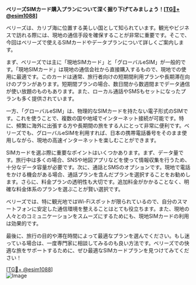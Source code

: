 **ベリーズSIMカード購入プランについて深く掘り下げてみましょう！[[TG💪+ @esim1088](https://t.me/s/esim1088)]**

ベリーズは、カリブ海に位置する美しい国として知られています。観光やビジネスで訪れる際には、現地の通信手段を確保することが非常に重要です。そこで、今回はベリーズで使えるSIMカードやデータプランについて詳しくご案内します。

まず、ベリーズでは主に「現地SIMカード」と「グローバルeSIM」が一般的です。「現地SIMカード」は現地の通信会社から直接購入するもので、現地での使用に最適です。このカードは通常、旅行者向けの短期間利用プランや長期滞在向けのプランがあります。短期間プランの場合、数日間から数週間までデータ通信が使い放題のものもあります。また、ローカル通話やSMSもセットになったプランも多く提供されています。

一方、「グローバルeSIM」は、物理的なSIMカードを持たない電子形式のSIMです。これを使うことで、複数の国や地域でインターネット接続が可能です。特に、頻繁に海外に出張する方や長期間の旅をする人にとって非常に便利です。ベリーズでも、グローバルeSIMを利用すれば、日本の携帯電話番号をそのまま使用しながら、現地の高速インターネットを楽しむことができます。

SIMカードを選ぶ際に重要なポイントはいくつかあります。まず、データ量です。旅行中は多くの場合、SNSや地図アプリなどを使って情報収集を行うため、十分なデータ容量が必要です。次に、通話とSMSのオプションです。現地で電話をかける機会がある場合、通話プランを含んだプランを選択することをお勧めします。さらに、料金プランの透明性も大切です。追加料金がかかることなく、明確な料金体系のプランを選ぶことが賢い選択です。

ベリーズでは、特に観光地ではWi-Fiスポットが限られているので、自分のスマートフォンに安定した通信環境を整えることはとても役立ちます。また、現地の人々とのコミュニケーションをスムーズにするためにも、現地SIMカードの利用は効果的です。

最後に、旅行の目的や滞在時間によって最適なプランを選んでください。もし迷っている場合は、一度専門家に相談してみるのも良い方法です。ベリーズでの快適な旅をサポートするために、ぜひ最適なSIMカードプランを見つけてみてください！

[[TG💪+ @esim1088](https://t.me/s/esim1088)]  
![Image](https://i.postimg.cc/Y0z9fWf4/image.png)